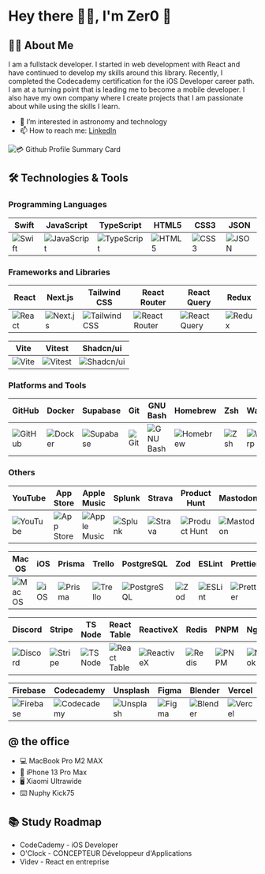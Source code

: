 # Hey there 👋🏻, I'm Zer0 🐙

## 👨‍💻 About Me

I am a fullstack developer. I started in web development with React and have continued to develop my skills around this library. Recently, I completed the Codecademy certification for the iOS Developer career path. I am at a turning point that is leading me to become a mobile developer. I also have my own company where I create projects that I am passionate about while using the skills I learn.

- 👀 I’m interested in astronomy and technology
- 📫 How to reach me: [LinkedIn](https://www.linkedin.com/in/mael-colome)

![💳 Github Profile Summary Card](https://github-profile-summary-cards.vercel.app/api/cards/profile-details?username=Zer0absolute&theme=github)

## 🛠️ Technologies & Tools

### Programming Languages

| Swift | JavaScript | TypeScript | HTML5 | CSS3 | JSON |
|-------|------------|------------|-------|------|------|
| ![Swift](https://img.shields.io/badge/Swift-FA7343?style=for-the-badge&logo=swift&logoColor=white) | ![JavaScript](https://img.shields.io/badge/JavaScript-323330?style=for-the-badge&logo=javascript&logoColor=F7DF1E) | ![TypeScript](https://img.shields.io/badge/TypeScript-007ACC?style=for-the-badge&logo=typescript&logoColor=white) | ![HTML5](https://img.shields.io/badge/HTML5-E34F26?style=for-the-badge&logo=html5&logoColor=white) | ![CSS3](https://img.shields.io/badge/CSS3-1572B6?style=for-the-badge&logo=css3&logoColor=white) | ![JSON](https://img.shields.io/badge/json-5E5C5C?style=for-the-badge&logo=json&logoColor=white) |

### Frameworks and Libraries

| React | Next.js | Tailwind CSS | React Router | React Query | Redux |
|-------|---------|--------------|--------------|-------------|-------|
| ![React](https://img.shields.io/badge/React-20232A?style=for-the-badge&logo=react&logoColor=61DAFB) | ![Next.js](https://img.shields.io/badge/next%20js-000000?style=for-the-badge&logo=nextdotjs&logoColor=white) | ![Tailwind CSS](https://img.shields.io/badge/Tailwind_CSS-38B2AC?style=for-the-badge&logo=tailwind-css&logoColor=white) | ![React Router](https://img.shields.io/badge/React_Router-CA4245?style=for-the-badge&logo=react-router&logoColor=white) | ![React Query](https://img.shields.io/badge/React_Query-FF4154?style=for-the-badge&logo=ReactQuery&logoColor=white) | ![Redux](https://img.shields.io/badge/Redux-593D88?style=for-the-badge&logo=redux&logoColor=white) |

| Vite | Vitest | Shadcn/ui |
|------|--------|-----------|
| ![Vite](https://img.shields.io/badge/Vite-B73BFE?style=for-the-badge&logo=vite&logoColor=FFD62E) | ![Vitest](https://img.shields.io/badge/Vitest-%236E9F18?style=for-the-badge&logo=Vitest&logoColor=%23fcd703) | ![Shadcn/ui](https://img.shields.io/badge/shadcn%2Fui-000000?style=for-the-badge&logo=shadcnui&logoColor=white) |

### Platforms and Tools

| GitHub | Docker | Supabase | Git | GNU Bash | Homebrew | Zsh | Warp | Apple Silicon | Arc |
|--------|--------|----------|-----|----------|----------|-----|------|---------------|-----|
| ![GitHub](https://img.shields.io/badge/GitHub-100000?style=for-the-badge&logo=github&logoColor=white) | ![Docker](https://img.shields.io/badge/Docker-2CA5E0?style=for-the-badge&logo=docker&logoColor=white) | ![Supabase](https://img.shields.io/badge/Supabase-181818?style=for-the-badge&logo=supabase&logoColor=white) | ![Git](https://img.shields.io/badge/GIT-E44C30?style=for-the-badge&logo=git&logoColor=white) | ![GNU Bash](https://img.shields.io/badge/GNU%20Bash-4EAA25?style=for-the-badge&logo=GNU%20Bash&logoColor=white) | ![Homebrew](https://img.shields.io/badge/homebrew-FBB040?style=for-the-badge&logo=homebrew&logoColor=white) | ![Zsh](https://img.shields.io/badge/Zsh-F15A24?style=for-the-badge&logo=Zsh&logoColor=white) | ![Warp](https://img.shields.io/badge/warp-01A4FF?style=for-the-badge&logo=warp&logoColor=white) | ![Apple Silicon](https://img.shields.io/badge/apple%20silicon-333333?style=for-the-badge&logo=apple&logoColor=white) | ![Arc](https://img.shields.io/badge/Arc-1638FB?style=for-the-badge&logo=Arc&logoColor=white) |

### Others

| YouTube | App Store | Apple Music | Splunk | Strava | Product Hunt | Mastodon | LeetCode | GitLab | Bluesky |
|---------|-----------|-------------|--------|--------|--------------|----------|----------|--------|---------|
| ![YouTube](https://img.shields.io/badge/YouTube-FF0000?style=for-the-badge&logo=youtube&logoColor=white) | ![App Store](https://img.shields.io/badge/App_Store-0D96F6?style=for-the-badge&logo=app-store&logoColor=white) | ![Apple Music](https://img.shields.io/badge/apple%20music-FA243C?style=for-the-badge&logo=apple%20music&logoColor=white) | ![Splunk](https://img.shields.io/badge/Splunk-000000?style=for-the-badge&logo=Splunk&logoColor=white) | ![Strava](https://img.shields.io/badge/Strava-FC4C02?style=for-the-badge&logo=strava&logoColor=white) | ![Product Hunt](https://img.shields.io/badge/producthunt-DA552F?style=for-the-badge&logo=producthunt&logoColor=white) | ![Mastodon](https://img.shields.io/badge/Mastodon-6364FF?style=for-the-badge&logo=Mastodon&logoColor=white) | ![LeetCode](https://img.shields.io/badge/-LeetCode-FFA116?style=for-the-badge&logo=LeetCode&logoColor=black) | ![GitLab](https://img.shields.io/badge/GitLab-330F63?style=for-the-badge&logo=gitlab&logoColor=white) | ![Bluesky](https://img.shields.io/badge/Bluesky-0285FF?logo=bluesky&logoColor=fff&style=for-the-badge) |

| Mac OS | iOS | Prisma | Trello | PostgreSQL | Zod | ESLint | Prettier | Xcode | VSCode |
|--------|-----|--------|--------|------------|-----|--------|----------|-------|--------|
| ![Mac OS](https://img.shields.io/badge/mac%20os-000000?style=for-the-badge&logo=apple&logoColor=white) | ![iOS](https://img.shields.io/badge/iOS-000000?style=for-the-badge&logo=ios&logoColor=white) | ![Prisma](https://img.shields.io/badge/Prisma-3982CE?style=for-the-badge&logo=Prisma&logoColor=white) | ![Trello](https://img.shields.io/badge/Trello-0052CC?style=for-the-badge&logo=trello&logoColor=white) | ![PostgreSQL](https://img.shields.io/badge/PostgreSQL-green?style=for-the-badge) | ![Zod](https://img.shields.io/badge/Zod-000000?style=for-the-badge&logo=zod&logoColor=3068B7) | ![ESLint](https://img.shields.io/badge/eslint-3A33D1?style=for-the-badge&logo=eslint&logoColor=white) | ![Prettier](https://img.shields.io/badge/prettier-1A2C34?style=for-the-badge&logo=prettier&logoColor=F7BA3E) | ![Xcode](https://img.shields.io/badge/Xcode-007ACC?style=for-the-badge&logo=Xcode&logoColor=white) | ![VSCode](https://img.shields.io/badge/VSCode-0078D4?style=for-the-badge&logo=visual%20studio%20code&logoColor=white) |

| Discord | Stripe | TS Node | React Table | ReactiveX | Redis | PNPM | Ngrok | Node.js | NPM |
|---------|--------|---------|-------------|-----------|-------|------|-------|---------|-----|
| ![Discord](https://img.shields.io/badge/Discord-5865F2?style=for-the-badge&logo=discord&logoColor=white) | ![Stripe](https://img.shields.io/badge/Stripe-626CD9?style=for-the-badge&logo=Stripe&logoColor=white) | ![TS Node](https://img.shields.io/badge/ts--node-3178C6?style=for-the-badge&logo=ts-node&logoColor=white) | ![React Table](https://img.shields.io/badge/react%20table-FF4154?style=for-the-badge&logo=react%20table&logoColor=white) | ![ReactiveX](https://img.shields.io/badge/ReactiveX-B7178C?style=for-the-badge&logo=ReactiveX&logoColor=white) | ![Redis](https://img.shields.io/badge/redis-CC0000.svg?&style=for-the-badge&logo=redis&logoColor=white) | ![PNPM](https://img.shields.io/badge/pnpm-yellow?style=for-the-badge&logo=pnpm&logoColor=white) | ![Ngrok](https://img.shields.io/badge/ngrok-140648?style=for-the-badge&logo=Ngrok&logoColor=white) | ![Node.js](https://img.shields.io/badge/Node%20js-339933?style=for-the-badge&logo=nodedotjs&logoColor=white) | ![NPM](https://img.shields.io/badge/npm-CB3837?style=for-the-badge&logo=npm&logoColor=white) |

| Firebase | Codecademy | Unsplash | Figma | Blender | Vercel |
|----------|------------|----------|-------|---------|--------|
| ![Firebase](https://img.shields.io/badge/firebase-ffca28?style=for-the-badge&logo=firebase&logoColor=black) | ![Codecademy](https://img.shields.io/badge/Codecademy-FFF0E5?style=for-the-badge&logo=codecademy&logoColor=303347) | ![Unsplash](https://img.shields.io/badge/Unsplash-000000?style=for-the-badge&logo=Unsplash&logoColor=white) | ![Figma](https://img.shields.io/badge/Figma-F24E1E?style=for-the-badge&logo=figma&logoColor=white) | ![Blender](https://img.shields.io/badge/blender-%23F5792A.svg?style=for-the-badge&logo=blender&logoColor=white) | ![Vercel](https://img.shields.io/badge/Vercel-000000?style=for-the-badge&logo=vercel&logoColor=white) |

## @ the office

- 💻 MacBook Pro M2 MAX
- 📱 iPhone 13 Pro Max
- 🖥️ Xiaomi Ultrawide
- ⌨️ Nuphy Kick75

## 📚 Study Roadmap

- CodeCademy - iOS Developer
- O'Clock - CONCEPTEUR Développeur d'Applications
- Videv - React en entreprise
